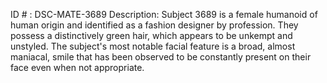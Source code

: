 ID # : DSC-MATE-3689
Description: Subject 3689 is a female humanoid of human origin and identified as a fashion designer by profession. They possess a distinctively green hair, which appears to be unkempt and unstyled. The subject's most notable facial feature is a broad, almost maniacal, smile that has been observed to be constantly present on their face even when not appropriate.